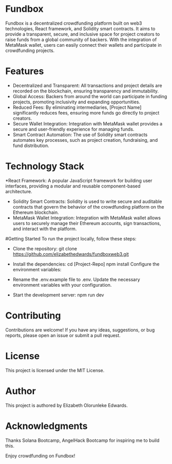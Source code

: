 
# Fundbox

Fundbox is a decentralized crowdfunding platform built on web3 technologies, React framework, and Solidity smart contracts. It aims to provide a transparent, secure, and inclusive space for project creators to raise funds from a global community of backers. With the integration of MetaMask wallet, users can easily connect their wallets and participate in crowdfunding projects.


# Features
* Decentralized and Transparent: All transactions and project details are recorded on the blockchain, ensuring transparency and immutability.
* Global Access: Backers from around the world can participate in funding projects, promoting inclusivity and expanding opportunities.
* Reduced Fees: By eliminating intermediaries, [Project Name] significantly reduces fees, ensuring more funds go directly to project creators.
* Secure Wallet Integration: Integration with MetaMask wallet provides a secure and user-friendly experience for managing funds.
* Smart Contract Automation: The use of Solidity smart contracts automates key processes, such as project creation, fundraising, and fund distribution.


# Technology Stack
*React Framework: A popular JavaScript framework for building user interfaces, providing a modular and reusable component-based architecture.
* Solidity Smart Contracts: Solidity is used to write secure and auditable contracts that govern the behavior of the crowdfunding platform on the Ethereum blockchain.
* MetaMask Wallet Integration: Integration with MetaMask wallet allows users to securely manage their Ethereum accounts, sign transactions, and interact with the platform.

#Getting Started
To run the project locally, follow these steps:

* Clone the repository:
git clone https://github.com/elizabethedwards/fundboxweb3.git

* Install the dependencies:
cd [Project-Repo]
npm install
Configure the environment variables:

* Rename the .env.example file to .env.
Update the necessary environment variables with your configuration.

* Start the development server:
npm run dev

# Contributing
Contributions are welcome! If you have any ideas, suggestions, or bug reports, please open an issue or submit a pull request.

# License
This project is licensed under the MIT License.

# Author
This project is authored by Elizabeth Olorunleke Edwards.

# Acknowledgments
Thanks Solana Bootcamp, AngelHack Bootcamp for inspiring me to build this.

Enjoy crowdfunding on Fundbox!
